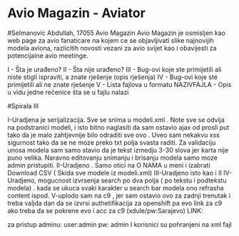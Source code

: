 # Avio Magazin - Aviator
#Selmanovic Abdullah, 17055
Avio Magazin 
Avio Magazin je osmisljen kao web page za avio fanaticare na kojem ce se objavljivati slike najnovijih modela aviona, razlicitih novosti vezani za avio svijet kao i obavijesti za potencijalne avio meetinge.


I  - Šta je urađeno? 
II  - Šta nije urađeno?
III - Bug-ovi koje ste primijetili ali niste stigli ispraviti, a znate rješenje (opis rješenja)
IV  - Bug-ovi koje ste primijetili ali ne znate rješenje
V  - Lista fajlova u formatu NAZIVFAJLA - Opis u vidu jedne rečenice šta se u fajlu nalazi

#Spirala III 

I-Uradjena je serijalizacija. Sve se snima u modeli.xml . Note sve se odvija na podstranici modeli, i isto bitno naglasiti da sam ostavio ajax od prosli put tako da je malo zahtjevnije bilo odraditi sve ovo . Uveo sam nekakvu xss sigurnost tako da se ne moze preko txt polja svasta raditi. Za validaciju unosa modela sam samo stavio da je tekst izmedju 3-30 slova jer karta nije puno velika. Naravno editovanju snimanju i brisanju modela samo moze admin pristupiti. 
II-Uradjeno .
Samo otici na O NAMA u meni i izabrati Download CSV ( Skida sve modele iz modeli.xml)
III-Uradjeno isto kao i II
IV- Uradjeno, mogucnost izvrsenja search po dva polja ( po tekstu i podtekstu modela) . kada se ukuca svaki karakter u search bar modela ono refrasha content ispod.
V-uplodo sam na c9 , jer sam ostavio ovo za zadnji trenutak i treba valjda dan da se izvrsi authetifikacija za openshift pa evo link za c9 ako treba da se pokrene evo i acc za c9 (xdule/pw:Sarajevo)
LINK:

za pristup adminu: user:admin pw: admin
I korisnici su pohranjeni na xml fajl

